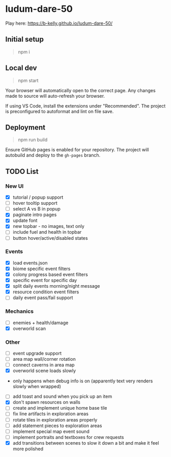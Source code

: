 # ludum-dare-50

Play here: https://b-kelly.github.io/ludum-dare-50/

## Initial setup

> npm i

## Local dev

> npm start

Your browser will automatically open to the correct page. Any changes made to source will auto-refresh your browser.

If using VS Code, install the extensions under "Recommended". The project is preconfigured to autoformat and lint on file save.

## Deployment

> npm run build

Ensure GitHub pages is enabled for your repository. The project will autobuild and deploy to the `gh-pages` branch.

## TODO List

### New UI

-   [x] tutorial / popup support
-   [ ] hover tooltip support
-   [ ] select A vs B in popup
-   [x] paginate intro pages
-   [x] update font
-   [x] new topbar - no images, text only
-   [ ] include fuel and health in topbar
-   [ ] button hover/active/disabled states

### Events

-   [x] load events.json
-   [x] biome specific event filters
-   [x] colony progress based event filters
-   [x] specific event for specific day
-   [x] split daily events morning/night message
-   [x] resource condition event filters
-   [ ] daily event pass/fail support

### Mechanics

-   [ ] enemies + health/damage
-   [x] overworld scan

### Other

-   [ ] event upgrade support
-   [ ] area map wall/corner rotation
-   [ ] connect caverns in area map
-   [x] overworld scene loads slowly
-   only happens when debug info is on (apparently text very renders slowly when wrapped)
-   [ ] add toast and sound when you pick up an item
-   [x] don't spawn resources on walls
-   [ ] create and implement unique home base tile
-   [ ] fix line artifacts in exploration areas
-   [ ] rotate tiles in exploration areas properly
-   [ ] add statement pieces to exploration areas
-   [ ] implement special map event sound
-   [ ] implement portraits and textboxes for crew requests
-   [x] add transitions between scenes to slow it down a bit and make it feel more polished
